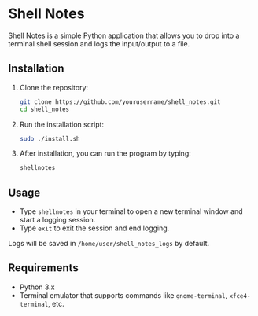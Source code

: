 # Shell Notes

Shell Notes is a simple Python application that allows you to drop into a terminal shell session and logs the input/output to a file.

## Installation

1. Clone the repository:
    ```bash
    git clone https://github.com/yourusername/shell_notes.git
    cd shell_notes
    ```

2. Run the installation script:
    ```bash
    sudo ./install.sh
    ```

3. After installation, you can run the program by typing:
    ```bash
    shellnotes
    ```

## Usage

- Type `shellnotes` in your terminal to open a new terminal window and start a logging session.
- Type `exit` to exit the session and end logging.

Logs will be saved in `/home/user/shell_notes_logs` by default.

## Requirements

- Python 3.x
- Terminal emulator that supports commands like `gnome-terminal`, `xfce4-terminal`, etc.
